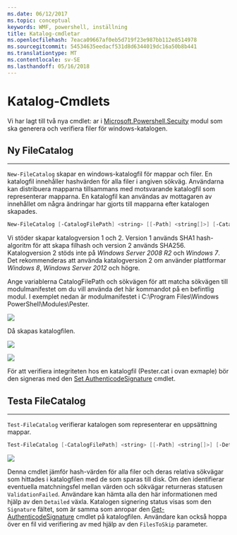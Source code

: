 ```yaml
---
ms.date: 06/12/2017
ms.topic: conceptual
keywords: WMF, powershell, inställning
title: Katalog-cmdletar
ms.openlocfilehash: 7eaca09667af0eb5d719f23e987bb112e8514978
ms.sourcegitcommit: 54534635eedacf531d8d6344019dc16a50b8b441
ms.translationtype: MT
ms.contentlocale: sv-SE
ms.lasthandoff: 05/16/2018
---
```

# <a name="catalog-cmdlets"></a>Katalog-Cmdlets

Vi har lagt till två nya cmdlet: ar i [Microsoft.Powershell.Secuity](https://technet.microsoft.com/en-us/library/hh847877.aspx) modul som ska generera och verifiera filer för windows-katalogen.

## <a name="new-filecatalog"></a>Ny FileCatalog
--------------------------------

`New-FileCatalog` skapar en windows-katalogfil för mappar och filer. En katalogfil innehåller hashvärden för alla filer i angiven sökväg. Användarna kan distribuera mapparna tillsammans med motsvarande katalogfil som representerar mapparna. En katalogfil kan användas av mottagaren av innehållet om några ändringar har gjorts till mapparna efter katalogen skapades.

```powershell
New-FileCatalog [-CatalogFilePath] <string> [[-Path] <string[]>] [-CatalogVersion <int>] [-WhatIf] [-Confirm] [<CommonParameters>]
```
Vi stöder skapar katalogversion 1 och 2. Version 1 används SHA1 hash-algoritm för att skapa filhash och version 2 används SHA256. Katalogversion 2 stöds inte på *Windows Server 2008 R2* och *Windows 7*. Det rekommenderas att använda katalogversion 2 om använder plattformar *Windows 8*, *Windows Server 2012* och högre.

Ange variablerna CatalogFilePath och sökvägen för att matcha sökvägen till modulmanifestet om du vill använda det här kommandot på en befintlig modul. I exemplet nedan är modulmanifestet i C:\Program Files\Windows PowerShell\Modules\Pester.

![](../images/NewFileCatalog.jpg)

Då skapas katalogfilen.

![](../images/CatalogFile1.jpg)

![](../images/CatalogFile2.jpg)

För att verifiera integriteten hos en katalogfil (Pester.cat i ovan exmaple) bör den signeras med den [Set AuthenticodeSignature](https://technet.microsoft.com/library/hh849819.aspx) cmdlet.


## <a name="test-filecatalog"></a>Testa FileCatalog
--------------------------------

`Test-FileCatalog` verifierar katalogen som representerar en uppsättning mappar.

```powershell
Test-FileCatalog [-CatalogFilePath] <string> [[-Path] <string[]>] [-Detailed] [-FilesToSkip <string[]>] [-WhatIf] [-Confirm] [<CommonParameters>]
```

![](../images/TestFileCatalog.jpg)

Denna cmdlet jämför hash-värden för alla filer och deras relativa sökvägar som hittades i katalogfilen med de som sparas till disk. Om den identifierar eventuella matchningsfel mellan värden och sökvägar returneras statusen `ValidationFailed`.
Användare kan hämta alla den här informationen med hjälp av den `Detailed` växla. Katalogen signering status visas som den `Signature` fältet, som är samma som anropar den [Get-AuthenticodeSignature](https://technet.microsoft.com/en-us/library/hh849805.aspx) cmdlet på katalogfilen.
Användare kan också hoppa över en fil vid verifiering av med hjälp av den `FilesToSkip` parameter.
